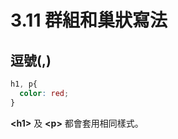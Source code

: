 # 3.11 群組和巢狀寫法

## 逗號\(,\)

```css
h1, p{
  color: red;
}
```

**&lt;h1&gt;** 及 **&lt;p&gt;** 都會套用相同樣式。



